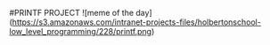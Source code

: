 #PRINTF PROJECT
![meme of the day] (https://s3.amazonaws.com/intranet-projects-files/holbertonschool-low_level_programming/228/printf.png)
